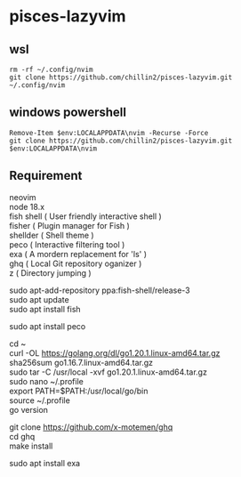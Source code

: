 # pisces-lazyvim  

wsl 
-------------------------------------------------  
```
rm -rf ~/.config/nvim
git clone https://github.com/chillin2/pisces-lazyvim.git ~/.config/nvim
```

windows powershell 
-------------------------------------------------  
```
Remove-Item $env:LOCALAPPDATA\nvim -Recurse -Force
git clone https://github.com/chillin2/pisces-lazyvim.git $env:LOCALAPPDATA\nvim
```

## Requirement  
neovim  
node 18.x  
fish shell ( User friendly interactive shell )  
fisher ( Plugin manager for Fish )  
shellder ( Shell theme )  
peco ( Interactive filtering tool )    
exa ( A mordern replacement for 'ls' )  
ghq ( Local Git repository oganizer )  
z ( Directory jumping )  


sudo apt-add-repository ppa:fish-shell/release-3  
sudo apt update  
sudo apt install fish  

sudo apt install peco  

cd ~  
curl -OL https://golang.org/dl/go1.20.1.linux-amd64.tar.gz  
sha256sum go1.16.7.linux-amd64.tar.gz  
sudo tar -C /usr/local -xvf go1.20.1.linux-amd64.tar.gz  
sudo nano ~/.profile  
export PATH=$PATH:/usr/local/go/bin  
source ~/.profile  
go version  

git clone https://github.com/x-motemen/ghq  
cd ghq  
make install  

sudo apt install exa  
